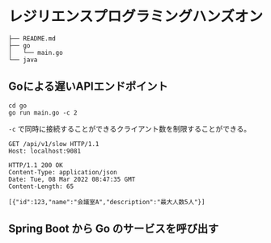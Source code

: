 # レジリエンスプログラミングハンズオン

```text
├── README.md
├── go
│   └── main.go
└── java
```

## Goによる遅いAPIエンドポイント

```text
cd go
go run main.go -c 2
```

`-c` で同時に接続することができるクライアント数を制限することができる。

```http
GET /api/v1/slow HTTP/1.1
Host: localhost:9081

HTTP/1.1 200 OK
Content-Type: application/json
Date: Tue, 08 Mar 2022 08:47:35 GMT
Content-Length: 65

[{"id":123,"name":"会議室A","description":"最大人数5人"}]
```

## Spring Boot から Go のサービスを呼び出す

